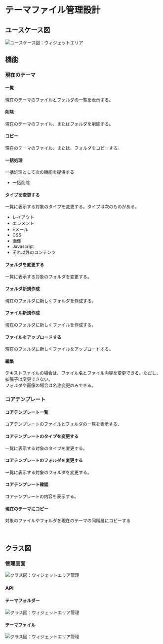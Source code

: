 # テーマファイル管理設計

## ユースケース図
![ユースケース図：ウィジェットエリア](../../../svg/use_case/bc-theme-file/theme_files.svg)

## 機能
### 現在のテーマ
#### 一覧
現在のテーマのファイルとフォルダの一覧を表示する。

#### 削除
現在のテーマのファイル、またはフォルダを削除する。

#### コピー
現在のテーマのファイル、または、フォルダをコピーする。

#### 一括処理
一括処理として次の機能を提供する
- 一括削除

#### タイプを変更する
一覧に表示する対象のタイプを変更する。タイプは次のものがある。
- レイアウト
- エレメント
- Eメール
- CSS
- 画像
- Javascript
- それ以外のコンテンツ

#### フォルダを変更する
一覧に表示する対象のフォルダを変更する。

#### フォルダ新規作成
現在のフォルダに新しくフォルダを作成する。

#### ファイル新規作成
現在のフォルダに新しくファイルを作成する。

#### ファイルをアップロードする
現在のフォルダに新しくファイルをアップロードする。

#### 編集
テキストファイルの場合は、ファイル名とファイル内容を変更できる。ただし、拡張子は変更できない。  
フォルダや画像の場合は名称変更のみできる。

### コアテンプレート
#### コアテンプレート一覧
コアテンプレートのファイルとフォルダの一覧を表示する、

#### コアテンプレートのタイプを変更する
一覧に表示する対象のタイプを変更する。

#### コアテンプレートのフォルダを変更する
一覧に表示する対象のフォルダを変更する。

#### コアテンプレート確認
コアテンプレートの内容を表示する。

#### 現在のテーマにコピー
対象のファイルやフォルダを現在のテーマの同階層にコピーする

　
## クラス図
### 管理画面
![クラス図：ウィジェットエリア管理](../../../svg/class/bc-theme-file/manage_theme_files.svg)


### API
#### テーマフォルダー
![クラス図：ウィジェットエリア管理](../../../svg/class/bc-theme-file/api_theme_folders.svg) 
#### テーマファイル
![クラス図：ウィジェットエリア管理](../../../svg/class/bc-theme-file/api_theme_files.svg)
